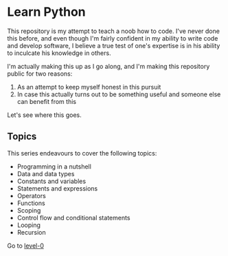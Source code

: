# Learn Python

This repository is my attempt to teach a noob how to code. I've never done this before, and even though I'm fairly confident in my ability to write code and develop software, I believe a true test of one's expertise is in his ability to inculcate his knowledge in others.

I'm actually making this up as I go along, and I'm making this repository public for two reasons:

1. As an attempt to keep myself honest in this pursuit
2. In case this actually turns out to be something useful and someone else can benefit from this

Let's see where this goes.

## Topics

This series endeavours to cover the following topics:

* Programming in a nutshell
* Data and data types
* Constants and variables
* Statements and expressions
* Operators
* Functions
* Scoping
* Control flow and conditional statements
* Looping
* Recursion


Go to [level-0](level-0)
